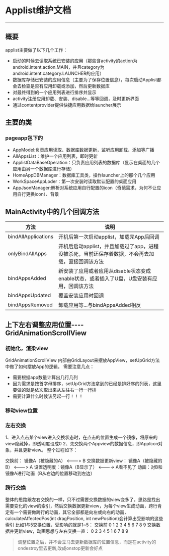 # Applist维护文档
---------
## 概要
applist主要做了以下几个工作：

- 启动的时候去读取系统已安装的应用（那些含activity的action为android.intent.action.MAIN，并且category为android.intent.category.LAUNCHER的应用）
- 数据库存储已安装的应用信息（主要为了保存位置信息），每次启动Applist都会去检查是否有应用卸载或添加，然后更新数据库
- 对最终得到的一个应用列表进行排序并显示
- activity注册应用卸载、安装、disable...等等回调，及时更新界面
- 通过contentprovider提供快捷应用数据给launcher展示

## 主要的类
### pageapp包下的

- AppModel:负责应用读取、数据库数据更新，监听应用卸载、添加等广播
- AllAppsList：维护一个应用列表，即时更新
- ApplistDataBaseOperation：只负责应用列表的数据库（显示在桌面的几个应用由另一个数据库进行存储）
- HomeAppDBManager：数据库工具类，操作launcher上的那个几个应用
- WorkSpaceAppLoder：第一次安装时读取默认配置的桌面应用
- AppJsonManager:解析对系统应用自行配置的icon（奇葩需求，为何不让应用自行更换icon）、背景

## MainActivity中的几个回调方法
|方法|说明|
| --- | --- |
| bindAllApplications| 开机后第一次启动applist，加载完App后回调 |
| onlyBindAllApps| 开机后启动applist，并且加载过了app，进程没被杀死，当前还保存着数据，不会再去加载，直接回调该方法 |
| bindAppsAdded| 新安装了应用或者应用从disable状态变成enable状态，或者插入了U盘，U盘安装有应用，回调该方法 |
| bindAppsUpdated| 覆盖安装应用时回调 |
| bindAppsRemoved| 卸载应用等...与bindAppsAdded相反 |

## 上下左右调整应用位置----GridAnimationScrollView
### 初始化，渲染view
GridAnimationScrollView 内部由GridLayout来摆放AppView，setUpGrid方法中做了如何摆放App的逻辑。
需要注意几点：

- 需要根据app数量计算出几行几列
- 因为需求是按首字母排序，setUpGrid方法拿到的已经是排好序的列表，这里要做的就是依次取出来从左往右一行一行排
- 需要计算什么时候该另起一行！！！

### 移动view位置
### 左右交换
1、进入点击某个view进入交换状态时，在点击的位置生成一个镜像，将原来的view隐藏掉，即透明度设成0
2、先交换两个Appview的数据信息，即AppIcon对象，并且更新view。
整个过程如下：

交换前：            镜像A（被隐藏的A）  <--->   B
交换数据更新view：          镜像A（被隐藏的B）  <--->   A
设置透明度：镜像A（B显示了） <----> A看不见了
动画：对B和镜像A进行动画（B从右边的位置移动到左边）

### 跨行交换
整体的思路跟左右交换的一样，只不过需要交换数据的view变多了。思路是找出需要变化的view的索引，然后交换数据更新view，为每个view生成动画，跨行肯定有一个需要做跨行的动画，其它全部都是向左或向右的动画，
calculateAffectedPos(int dragPosition, int newPosition)会计算出受影响的这些索引
比如1与5交换位置，受影响的就是1~5：
交换前
0 1 2 3
4 5 6 7
8 9 
交换数据并更新view，动画思想与左右交换一直：
0 2 3 4
5 1 6 7
8 9

>调整位置之后，并不会立马去更新数据库的位置信息，而是在activity的ondestroy里去更新,改成onstop更新会好点